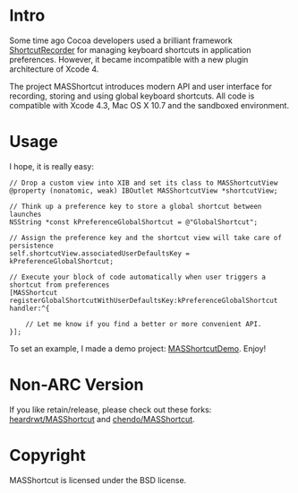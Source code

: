 # Intro

Some time ago Cocoa developers used a brilliant framework [ShortcutRecorder](http://wafflesoftware.net/shortcut/) for managing keyboard shortcuts in application preferences. However, it became incompatible with a new plugin architecture of Xcode 4.

The project MASShortcut introduces modern API and user interface for recording, storing and using global keyboard shortcuts. All code is compatible with Xcode 4.3, Mac OS X 10.7 and the sandboxed environment.

# Usage

I hope, it is really easy:

	// Drop a custom view into XIB and set its class to MASShortcutView
	@property (nonatomic, weak) IBOutlet MASShortcutView *shortcutView;
	
	// Think up a preference key to store a global shortcut between launches
	NSString *const kPreferenceGlobalShortcut = @"GlobalShortcut";

	// Assign the preference key and the shortcut view will take care of persistence
	self.shortcutView.associatedUserDefaultsKey = kPreferenceGlobalShortcut;

	// Execute your block of code automatically when user triggers a shortcut from preferences
	[MASShortcut registerGlobalShortcutWithUserDefaultsKey:kPreferenceGlobalShortcut handler:^{
		
		// Let me know if you find a better or more convenient API.
	}];

To set an example, I made a  demo project: [MASShortcutDemo](https://github.com/shpakovski/MASShortcutDemo). Enjoy!

# Non-ARC Version

If you like retain/release, please check out these forks: [heardrwt/MASShortcut](https://github.com/heardrwt/MASShortcut) and [chendo/MASShortcut](https://github.com/chendo/MASShortcut).

# Copyright

MASShortcut is licensed under the BSD license.
